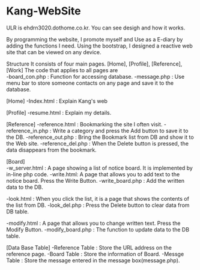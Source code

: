 # Kang-WebSite
ULR is ehdrn3020.dothome.co.kr. You can see desigh and how it works.

By programming the website, I promote myself and Use as a E-diary by adding the functions I need. Using the bootstrap, I designed a reactive web site that can be viewed on any device. 

Structure 
It consists of four main pages. [Home], [Profile], [Reference], [Work]
The code that applies to all pages are	
  -board_con.php : Function for accessing database. 
  -message.php : Use menu bar to store someone contacts on any page and save it to the database.

[Home]
  -Index.html : Explain Kang's web	
  
[Profile]
  -resume.html : Explain my details.

[Reference]	
  -reference.html	: Bookmarking the site I often visit.
  -reference_in.php : Write a category and press the Add button to save it to the DB.
  -reference_out.php : Bring the Bookmark list from DB and show it to the Web site.
  -reference_del.php : When the Delete button is pressed, the data disappears from the bookmark.
  
[Board]		
  -w_server.html : A page showing a list of notice board. It is implemented by in-line php code.
  -write.html: A page that allows you to add text to the notice board. Press the Write Button. 
  -write_board.php : Add the written data to the DB.

  -look.html : When you click the list, it is a page that shows the contents of the list from DB.
  -look_del.php : Press the Delete button to clear data from DB table.

  -modify.html : A page that allows you to change written text. Press the Modify Button.
  -modify_board.php : The function to update data to the DB table.

[Data Base Table]
  -Reference Table : Store the URL address on the reference page.
  -Board Table : Store the information of Board.
  -Messge Table : Store the message entered in the message box(message.php).
